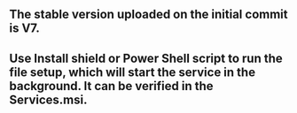## The stable version uploaded on the initial commit is V7.

## Use Install shield or Power Shell script to run the file setup, which will start the service in the background. It can be verified in the Services.msi.
